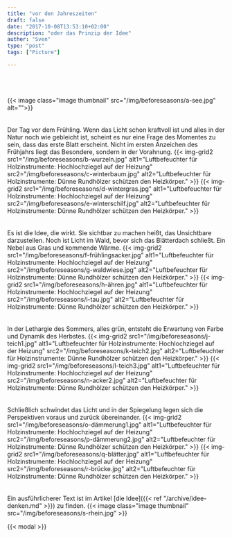 ```yaml
---
title: "vor den Jahreszeiten"
draft: false
date: "2017-10-08T13:53:10+02:00"
description: "oder das Prinzip der Idee" 
auther: "Sven"
type: "post"
tags: ["Picture"]

---
```


<br>
<br>
<br>
{{< image class="image thumbnail" src="/img/beforeseasons/a-see.jpg" alt="">}}  

<br>
<br>
<br>
Der Tag vor dem Frühling. Wenn das Licht schon kraftvoll ist und alles in der Natur noch wie gebleicht ist, scheint es nur eine Frage des Momentes zu sein, dass das erste Blatt erscheint. Nicht im ersten Anzeichen des Frühjahrs liegt das Besondere, sondern in der Vorahnung.  
{{< img-grid2
    src1="/img/beforeseasons/b-wurzeln.jpg"
        alt1="Luftbefeuchter für Holzinstrumente: Hochlochziegel auf der Heizung" 
    src2="/img/beforeseasons/c-winterbaum.jpg" 
        alt2="Luftbefeuchter für Holzinstrumente: Dünne Rundhölzer schützen den Heizkörper." 
>}}
{{< img-grid2
    src1="/img/beforeseasons/d-wintergras.jpg"
        alt1="Luftbefeuchter für Holzinstrumente: Hochlochziegel auf der Heizung" 
    src2="/img/beforeseasons/e-winterschilf.jpg" 
        alt2="Luftbefeuchter für Holzinstrumente: Dünne Rundhölzer schützen den Heizkörper." 
>}} 

<br>
<br>
<br>
Es ist die Idee, die wirkt. Sie sichtbar zu machen heißt, das Unsichtbare darzustellen. Noch ist Licht im Wald, bevor sich das Blätterdach schließt. Ein Nebel aus Gras und kommende Wärme.
{{< img-grid2
    src1="/img/beforeseasons/f-frühlingsacker.jpg"
        alt1="Luftbefeuchter für Holzinstrumente: Hochlochziegel auf der Heizung" 
    src2="/img/beforeseasons/g-waldwiese.jpg" 
        alt2="Luftbefeuchter für Holzinstrumente: Dünne Rundhölzer schützen den Heizkörper." 
>}}
{{< img-grid2
    src1="/img/beforeseasons/h-ähren.jpg"
        alt1="Luftbefeuchter für Holzinstrumente: Hochlochziegel auf der Heizung" 
    src2="/img/beforeseasons/i-tau.jpg" 
        alt2="Luftbefeuchter für Holzinstrumente: Dünne Rundhölzer schützen den Heizkörper." 
>}}


<br>
<br>
<br>
In der Lethargie des Sommers, alles grün, entsteht die Erwartung von Farbe und Dynamik des Herbstes.
{{< img-grid2
    src1="/img/beforeseasons/j-teich1.jpg"
        alt1="Luftbefeuchter für Holzinstrumente: Hochlochziegel auf der Heizung" 
    src2="/img/beforeseasons/k-teich2.jpg" 
        alt2="Luftbefeuchter für Holzinstrumente: Dünne Rundhölzer schützen den Heizkörper." 
>}}
{{< img-grid2
    src1="/img/beforeseasons/l-teich3.jpg"
        alt1="Luftbefeuchter für Holzinstrumente: Hochlochziegel auf der Heizung" 
    src2="/img/beforeseasons/n-acker2.jpg" 
        alt2="Luftbefeuchter für Holzinstrumente: Dünne Rundhölzer schützen den Heizkörper." 
>}}

<br>
<br>
<br>
Schließlich schwindet das Licht und in der Spiegelung legen sich die Perspektiven voraus und zurück übereinander.
{{< img-grid2
    src1="/img/beforeseasons/o-dämmerung1.jpg"
        alt1="Luftbefeuchter für Holzinstrumente: Hochlochziegel auf der Heizung" 
    src2="/img/beforeseasons/p-dämmerung2.jpg" 
        alt2="Luftbefeuchter für Holzinstrumente: Dünne Rundhölzer schützen den Heizkörper." 
>}}
{{< img-grid2
    src1="/img/beforeseasons/q-blätter.jpg"
        alt1="Luftbefeuchter für Holzinstrumente: Hochlochziegel auf der Heizung" 
    src2="/img/beforeseasons/r-brücke.jpg" 
        alt2="Luftbefeuchter für Holzinstrumente: Dünne Rundhölzer schützen den Heizkörper." 
>}}

<br>
<br>
<br>
Ein ausführlicherer Text ist im Artikel [die Idee]({{< ref "/archive/idee-denken.md" >}}) zu finden.
{{< image class="image thumbnail" src="/img/beforeseasons/s-rhein.jpg" >}}


{{< modal >}}


